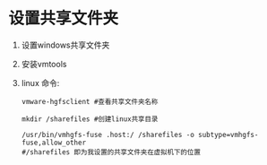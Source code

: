 # 设置共享文件夹

1. 设置windows共享文件夹
2. 安装vmtools
3. linux 命令:

    ```
    vmware-hgfsclient #查看共享文件夹名称

    mkdir /sharefiles #创建linux共享目录

    /usr/bin/vmhgfs-fuse .host:/ /sharefiles -o subtype=vmhgfs-fuse,allow_other 
    #/sharefiles 即为我设置的共享文件夹在虚拟机下的位置
    ```